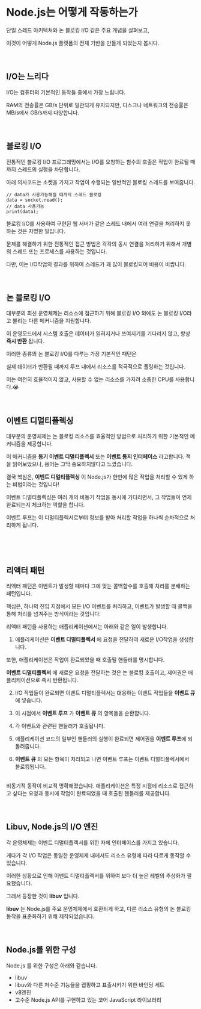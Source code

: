 # Node.js는 어떻게 작동하는가

단일 스레드 아키텍처와 논 블로킹 I/O 같은 주요 개념을 살펴보고,

이것이 어떻게 Node.js 플랫폼의 전체 기반을 만들게 되었는지 봅시다.
<br/><br/><br/>

## I/O는 느리다

I/O는 컴퓨터의 기본적인 동작들 중에서 가장 느립니다.

RAM의 전송률은 GB/s 단위로 일관되게 유지되지만, 디스크나 네트워크의 전송률은 MB/s에서 GB/s까지 다양합니다.
<br/><br/><br/>

## 블로킹 I/O

전통적인 블로킹 I/O 프로그래밍에서는 I/O를 요청하는 함수의 호출은 작업이 완료될 때까지 스레드의 실행을 차단합니다.

아래 의사코드는 소켓을 가지고 작업이 수행되는 일반적인 블로킹 스레드를 보여줍니다.

```
// data가 사용가능해질 때까지 스레드 블로킹
data = socket.read();
// data 사용가능
print(data);
```

블로킹 I/O를 사용하여 구현된 웹 서버가 같은 스레드 내에서 여러 연결을 처리하지 못하는 것은 자명한 일입니다.

문제를 해결하기 위한 전통적인 접근 방법은 각각의 동시 연결을 처리하기 위해서 개별의 스레드 또는 프로세스를 사용하는 것입니다.

다만, 이는 I/O작업의 결과를 위하여 스레드가 꽤 많이 블로킹되어 비용이 비쌉니다.
<br/><br/><br/>

## 논 블로킹 I/O

대부분의 최신 운영체제는 리소스에 접근하기 위해 블로킹 I/O 외에도 논 블로킹 I/O라고 불리는 다른 메커니즘을 지원합니다.

이 운영모드에서 시스템 호출은 데이터가 읽혀지거나 쓰여지기를 기다리지 않고, 항상 **즉시 반환** 됩니다.

이러한 종류의 논 블로킹 I/O를 다루는 가장 기본적인 패턴은

실제 데이터가 반환될 때까지 루프 내에서 리소스를 적극적으로 폴링하는 것입니다.

이는 여전히 효율적이지 않고, 사용할 수 없는 리소스를 가지려 소중한 CPU를 사용합니다.😭
<br/><br/><br/>

## 이벤트 디멀티플렉싱

대부분의 운영체제는 논 블로킹 리소스를 효율적인 방법으로 처리하기 위한 기본적인 메커니즘을 제공합니다.

이 메커니즘을 **동기 이벤트 디멀티플렉서** 또는 **이벤트 통지 인터페이스** 라고합니다.
책을 읽어보았으나, 용어는 그닥 중요하지않다고 느꼈습니다.

결국 핵심은, **이벤트 디멀티플렉싱** 이 Node.js가 한번에 많은 작업을 처리할 수 있게 하는 비법이라는 것입니다!

이벤트 디멀티플렉싱은 여러 개의 비동기 작업을 동시에 기다리면서, 그 작업들이 언제 완료되는지 체크하는 역할을 합니다.

이벤트 루프는 이 디멀티플렉서로부터 정보를 받아 처리할 작업을 하나씩 순차적으로 처리하게 됩니다.

<br/><br/><br/>

## 리액터 패턴

리액터 패턴은 이벤트가 발생할 때마다 그에 맞는 콜백함수를 호출해 처리를 분배하는 패턴입니다.

핵심은, 하나의 진입 지점에서 모든 I/O 이벤트를 처리하고, 이벤트가 발생할 때 콜백을 통해 처리를 넘겨주는 방식이라는 것입니다.

리액터 패턴을 사용하는 애플리케이션에서는 아래와 같은 일이 발생합니다.

1. 애플리케이션은 **이벤트 디멀티플렉서** 에 요청을 전달하여 새로운 I/O작업을 생성합니다.

또한, 애플리케이션은 작업이 완료되었을 때 호출될 핸들러를 명시합니다.

**이벤트 디멀티플렉서** 에 새로운 요청을 전달하는 것은 논 블로킹 호출이고, 제어권은 애플리케이션으로 즉시 반환됩니다.

2. I/O 작업들이 완료되면 이벤트 디멀티플렉서는 대응하는 이벤트 작업들을 **이벤트 큐**에 넣습니다.

3. 이 시점에서 **이벤트 루프** 가 **이벤트 큐** 의 항목들을 순환합니다.

4. 각 이벤트와 관련된 핸들러가 호출됩니다.

5. 애플리케이션 코드의 일부인 핸들러의 실행이 완료되면 제어권을 **이벤트 루프**에 되돌려줍니다.

6. **이벤트 큐** 의 모든 항목이 처리되고 나면 이벤트 루프는 이벤트 디멀티플렉서에서 블로킹됩니다.

<br/>
비동기적 동작이 비교적 명확해졌습니다.
애플리케이션은 특정 시점에 리소스로 접근하고 싶다는 요청과 동시에 작업이 완료되었을 때 호출된 핸들러를 제공합니다.
<br/><br/><br/>

## Libuv, Node.js의 I/O 엔진

각 운영체제는 이벤트 디멀티플렉서를 위한 자체 인터페이스를 가지고 있습니다.

게다가 각 I/O 작업은 동일한 운영체제 내에서도 리소스 유형에 따라 다르게 동작할 수 있습니다.

이러한 상황으로 인해 이벤트 디멀티플렉서를 위하여 보다 더 높은 레벨의 추상화가 필요했습니다.

그래서 등장한 것이 **libuv** 입니다.

**libuv** 는 Node.js를 주요 운영체제에서 호환되게 하고, 다른 리소스 유형의 논 블로킹 동작을 표준화하기 위해 제작되었습니다.
<br/><br/><br/>

## Node.js를 위한 구성

Node.js 를 위한 구성은 아래와 같습니다.

- libuv
- libuv와 다른 저수준 기능들을 랩핑하고 표출시키기 위한 바인딩 세트
- v8엔진
- 고수준 Node.js API를 구현하고 있는 코어 JavaScript 라이브러리
